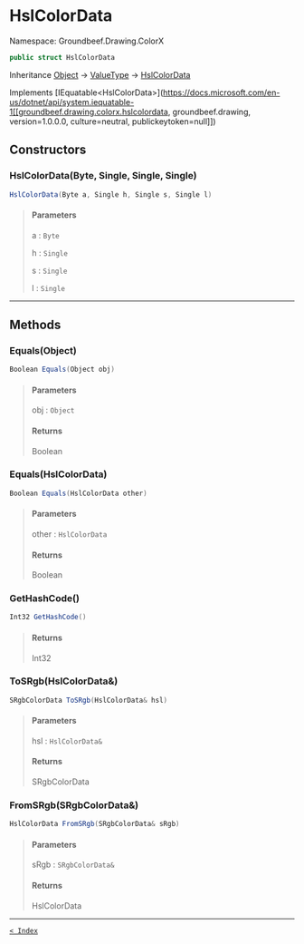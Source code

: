 # HslColorData

Namespace: Groundbeef.Drawing.ColorX

```csharp
public struct HslColorData
```

Inheritance [Object](https://docs.microsoft.com/en-us/dotnet/api/system.object) → [ValueType](https://docs.microsoft.com/en-us/dotnet/api/system.valuetype) → [HslColorData](HslColorData.md)

Implements [IEquatable&lt;HslColorData&gt;](https://docs.microsoft.com/en-us/dotnet/api/system.iequatable-1[[groundbeef.drawing.colorx.hslcolordata, groundbeef.drawing, version=1.0.0.0, culture=neutral, publickeytoken=null]])

## Constructors

### HslColorData(Byte, Single, Single, Single)

```csharp
HslColorData(Byte a, Single h, Single s, Single l)
```

> #### Parameters
> 
> a : `Byte`<br>
> 
> h : `Single`<br>
> 
> s : `Single`<br>
> 
> l : `Single`<br>
> 

---

## Methods

### Equals(Object)

```csharp
Boolean Equals(Object obj)
```

> #### Parameters
> 
> obj : `Object`<br>
> 
> #### Returns
> 
> Boolean<br>
> 

### Equals(HslColorData)

```csharp
Boolean Equals(HslColorData other)
```

> #### Parameters
> 
> other : `HslColorData`<br>
> 
> #### Returns
> 
> Boolean<br>
> 

### GetHashCode()

```csharp
Int32 GetHashCode()
```

> #### Returns
> 
> Int32<br>
> 

### ToSRgb(HslColorData&)

```csharp
SRgbColorData ToSRgb(HslColorData& hsl)
```

> #### Parameters
> 
> hsl : `HslColorData&`<br>
> 
> #### Returns
> 
> SRgbColorData<br>
> 

### FromSRgb(SRgbColorData&)

```csharp
HslColorData FromSRgb(SRgbColorData& sRgb)
```

> #### Parameters
> 
> sRgb : `SRgbColorData&`<br>
> 
> #### Returns
> 
> HslColorData<br>
> 

---

[`< Index`](..\..\index.md)
